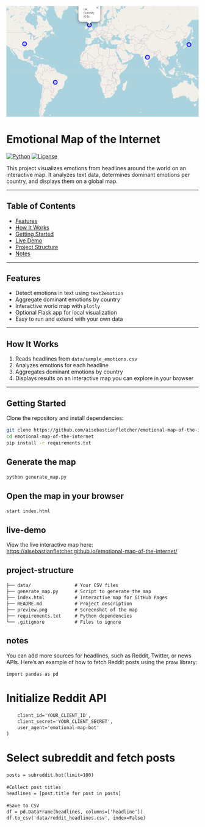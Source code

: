 [![Emotional Map Preview](result-preview.png)](https://aisebastianfletcher.github.io/emotional-map-of-the-internet/)


# Emotional Map of the Internet

[![Python](https://img.shields.io/badge/Python-3.11-blue)](https://www.python.org/)
[![License](https://img.shields.io/badge/License-MIT-green)](LICENSE)

This project visualizes emotions from headlines around the world on an interactive map. It analyzes text data, determines dominant emotions per country, and displays them on a global map.

---

## Table of Contents

- [Features](#features)  
- [How It Works](#how-it-works)  
- [Getting Started](#getting-started)  
- [Live Demo](#live-demo)  
- [Project Structure](#project-structure)  
- [Notes](#notes)

---

## Features

- Detect emotions in text using `text2emotion`  
- Aggregate dominant emotions by country  
- Interactive world map with `plotly`  
- Optional Flask app for local visualization  
- Easy to run and extend with your own data

---

## How It Works

1. Reads headlines from `data/sample_emotions.csv`  
2. Analyzes emotions for each headline  
3. Aggregates dominant emotions by country  
4. Displays results on an interactive map you can explore in your browser  

---

## Getting Started

Clone the repository and install dependencies:

```bash
git clone https://github.com/aisebastianfletcher/emotional-map-of-the-internet.git
cd emotional-map-of-the-internet
pip install -r requirements.txt
```


## Generate the map

```python generate_map.py```

## Open the map in your browser

```start index.html```

## live-demo

View the live interactive map here:
https://aisebastianfletcher.github.io/emotional-map-of-the-internet/

## project-structure

```emotional-map-of-the-internet/
├── data/                # Your CSV files
├── generate_map.py      # Script to generate the map
├── index.html           # Interactive map for GitHub Pages
├── README.md            # Project description
├── preview.png          # Screenshot of the map
├── requirements.txt     # Python dependencies
└── .gitignore           # Files to ignore
```


## notes

You can add more sources for headlines, such as Reddit, Twitter, or news APIs. Here’s an example of how to fetch Reddit posts using the praw library:

```import praw
import pandas as pd
```

# Initialize Reddit API

```reddit = praw.Reddit(
    client_id='YOUR_CLIENT_ID',
    client_secret='YOUR_CLIENT_SECRET',
    user_agent='emotional-map-bot'
)
```

# Select subreddit and fetch posts

```subreddit = reddit.subreddit('worldnews')
posts = subreddit.hot(limit=100)

#Collect post titles
headlines = [post.title for post in posts]

#Save to CSV
df = pd.DataFrame(headlines, columns=['headline'])
df.to_csv('data/reddit_headlines.csv', index=False)
```

